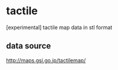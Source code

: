 # tactile
[experimental] tactile map data in stl format

## data source
http://maps.gsi.go.jp/tactilemap/
